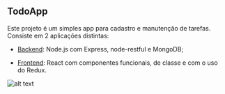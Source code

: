 ## TodoApp
Este projeto é um simples app para cadastro e manutenção de tarefas. Consiste em 2 aplicações distintas:
- [Backend](https://github.com/alanlesc1/todoApp/tree/master/backend): Node.js com Express, node-restful e MongoDB;

- [Frontend](https://github.com/alanlesc1/todoApp/tree/master/frontend): React com componentes funcionais, de classe e com o uso do Redux.

![alt text](https://github.com/alanlesc1/todoApp/tree/master/frontend/public/screenshot.png)
